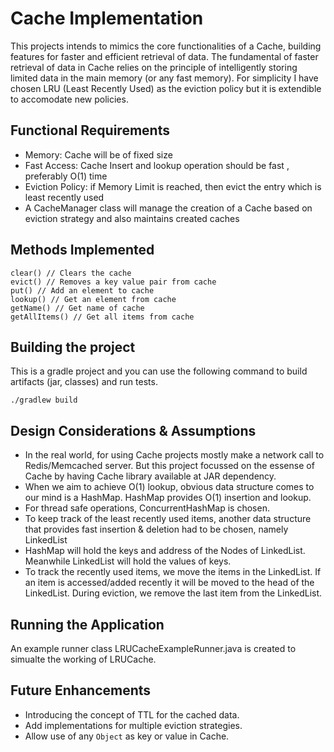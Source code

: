 # Cache Implementation

This projects intends to mimics the core functionalities of a Cache, building features for faster and efficient retrieval of data. The fundamental of faster retrieval of data in Cache relies on the principle of intelligently storing limited data in the main memory (or any fast memory). For simplicity I have chosen LRU (Least Recently Used) as the eviction policy but it is extendible to accomodate new policies.

## Functional Requirements

* Memory: Cache will be of fixed size
* Fast Access: Cache Insert and lookup operation should be fast , preferably O(1) time
* Eviction Policy: if Memory Limit is reached, then evict the entry which is least recently used
* A CacheManager class will manage the creation of a Cache based on eviction strategy and also maintains created caches 

## Methods Implemented

```
clear() // Clears the cache
evict() // Removes a key value pair from cache
put() // Add an element to cache
lookup() // Get an element from cache
getName() // Get name of cache
getAllItems() // Get all items from cache
```

## Building the project

This is a gradle project and you can use the following command to build artifacts (jar, classes) and run tests.
```
./gradlew build
```

## Design Considerations & Assumptions
* In the real world, for using Cache projects mostly make a network call to Redis/Memcached server. But this project focussed on the essense of Cache by having Cache library available at JAR dependency.
* When we aim to achieve O(1) lookup, obvious data structure comes to our mind is a HashMap. HashMap provides O(1) insertion and lookup. 
* For thread safe operations, ConcurrentHashMap is chosen.
* To keep track of the least recently used items, another data structure that provides fast insertion & deletion had to be chosen, namely LinkedList
* HashMap will hold the keys and address of the Nodes of  LinkedList. Meanwhile LinkedList will hold the values of keys.
* To track the recently used items, we move the items in the LinkedList. If an item is accessed/added recently it will be moved to the head of the LinkedList. During eviction, we remove the last item from the LinkedList.

## Running the Application

An example runner class LRUCacheExampleRunner.java is created to simualte the working of LRUCache.

## Future Enhancements

* Introducing the concept of TTL for the cached data.
* Add implementations for multiple eviction strategies.
* Allow use of any `Object` as key or value in Cache.
